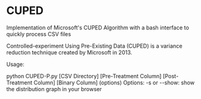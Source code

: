 # CUPED
Implementation of Microsoft's CUPED Algorithm with a bash interface to quickly process CSV files

Controlled-experiment Using Pre-Existing Data (CUPED) is a variance reduction technique created by Microsoft in 2013.


Usage:

  python CUPED-P.py [CSV Directory] [Pre-Treatment Column] [Post-Treatment Column] [Binary Column] (options)
  Options: -s or --show: show the distribution graph in your browser
